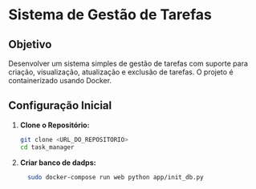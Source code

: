 # Sistema de Gestão de Tarefas

## Objetivo
Desenvolver um sistema simples de gestão de tarefas com suporte para criação, visualização, atualização e exclusão de tarefas. O projeto é containerizado usando Docker.

## Configuração Inicial

1. **Clone o Repositório:**

   ```bash
   git clone <URL_DO_REPOSITORIO>
   cd task_manager

1. **Criar banco de dadps:**

   ```bash
     sudo docker-compose run web python app/init_db.py